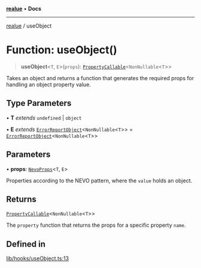 [**realue**](../README.md) • **Docs**

***

[realue](../README.md) / useObject

# Function: useObject()

> **useObject**\<`T`, `E`\>(`props`): [`PropertyCallable`](../interfaces/PropertyCallable.md)\<`NonNullable`\<`T`\>\>

Takes an object and returns a function that generates the required props for handling an object property value.

## Type Parameters

• **T** *extends* `undefined` \| `object`

• **E** *extends* [`ErrorReportObject`](../type-aliases/ErrorReportObject.md)\<`NonNullable`\<`T`\>\> = [`ErrorReportObject`](../type-aliases/ErrorReportObject.md)\<`NonNullable`\<`T`\>\>

## Parameters

• **props**: [`NevoProps`](../type-aliases/NevoProps.md)\<`T`, `E`\>

Properties according to the NEVO pattern, where the `value` holds an object.

## Returns

[`PropertyCallable`](../interfaces/PropertyCallable.md)\<`NonNullable`\<`T`\>\>

The `property` function that returns the props for a specific property `name`.

## Defined in

[lib/hooks/useObject.ts:13](https://github.com/nevoland/realue/blob/4e20bc322d155f810c06416a8a99a0b7b6c6ba28/lib/hooks/useObject.ts#L13)
